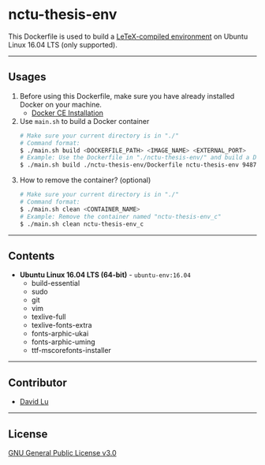 # nctu-thesis-env

This Dockerfile is used to build a [LeTeX-compiled environment](https://movidius.github.io/ncsdk/index.html) on Ubuntu Linux 16.04 LTS (only supported).

---
## Usages

1. Before using this Dockerfile, make sure you have already installed Docker on your machine.
    * [Docker CE Installation](https://docs.docker.com/install)
2. Use `main.sh` to build a Docker container
    ```bash
    # Make sure your current directory is in "./"
    # Command format:
    $ ./main.sh build <DOCKERFILE_PATH> <IMAGE_NAME> <EXTERNAL_PORT>
    # Example: Use the Dockerfile in "./nctu-thesis-env/" and build a Docker image named "nctu-thesis-env" which externel port is 9487
    $ ./main.sh build ./nctu-thesis-env/Dockerfile nctu-thesis-env 9487
    ```
3. How to remove the container? (optional)
    ```bash
    # Make sure your current directory is in "./"
    # Command format:
    $ ./main.sh clean <CONTAINER_NAME>
    # Example: Remove the container named "nctu-thesis-env_c"
    $ ./main.sh clean nctu-thesis-env_c
    ```


---
## Contents

* **Ubuntu Linux 16.04 LTS (64-bit)** - `ubuntu-env:16.04`
    * build-essential
    * sudo
    * git
    * vim
    * texlive-full
    * texlive-fonts-extra 
    * fonts-arphic-ukai 
    * fonts-arphic-uming 
    * ttf-mscorefonts-installer

---
## Contributor

* [David Lu](https://github.com/yungshenglu)

---
## License

[GNU General Public License v3.0](../LICENSE)
